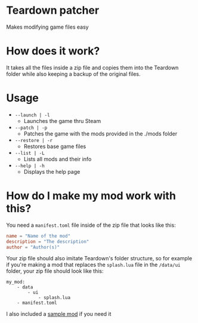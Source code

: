 # Teardown patcher
Makes modifying game files easy

# How does it work?
It takes all the files inside a zip file and copies them into the Teardown folder while also keeping a backup of the original files.

# Usage
- `--launch | -l`
    - Launches the game thru Steam
- `--patch | -p`
    - Patches the game with the mods provided in the ./mods folder
- `--restore | -r`
    - Restores base game files
- `--list | -L`
    - Lists all mods and their info
- `--help | -h`
    - Displays the help page

# How do I make my mod work with this?
You need a `manifest.toml` file inside of the zip file that looks like this:
```toml
name = "Name of the mod"
description = "The description"
author = "Author(s)"
```
Your zip file should also imitate Teardown's folder structure, so for example if you're making a mod that replaces the `splash.lua` file in the `/data/ui` folder, your zip file should look like this:
```
my_mod:
    - data
        - ui
            - splash.lua
    - manifest.toml
```
I also included a [sample mod](/mods/splash_skip.zip) if you need it